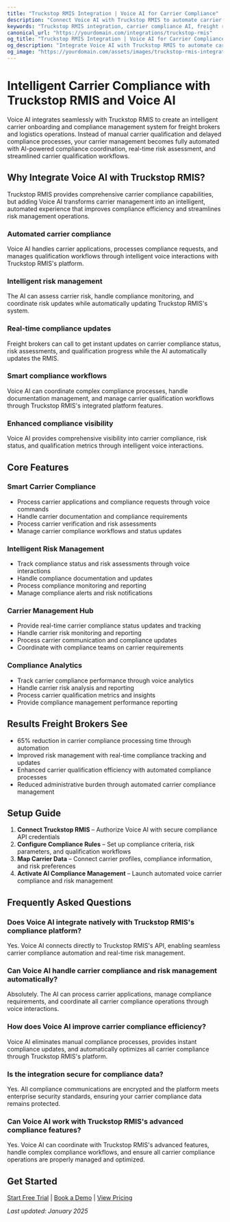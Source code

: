 ```yaml
---
title: "Truckstop RMIS Integration | Voice AI for Carrier Compliance"
description: "Connect Voice AI with Truckstop RMIS to automate carrier onboarding, handle compliance management, and streamline carrier qualification processes. Built for freight brokers who want intelligent carrier compliance automation and better risk management."
keywords: "Truckstop RMIS integration, carrier compliance AI, freight risk management automation, trucking compliance AI, logistics RMIS AI, Truckstop RMIS voice assistant"
canonical_url: "https://yourdomain.com/integrations/truckstop-rmis"
og_title: "Truckstop RMIS Integration | Voice AI for Carrier Compliance"
og_description: "Integrate Voice AI with Truckstop RMIS to automate carrier onboarding, handle compliance management, and streamline carrier qualification processes."
og_image: "https://yourdomain.com/assets/images/truckstop-rmis-integration.jpg"
---
```


# Intelligent Carrier Compliance with Truckstop RMIS and Voice AI

Voice AI integrates seamlessly with Truckstop RMIS to create an intelligent carrier onboarding and compliance management system for freight brokers and logistics operations. Instead of manual carrier qualification and delayed compliance processes, your carrier management becomes fully automated with AI-powered compliance coordination, real-time risk assessment, and streamlined carrier qualification workflows.

## Why Integrate Voice AI with Truckstop RMIS?

Truckstop RMIS provides comprehensive carrier compliance capabilities, but adding Voice AI transforms carrier management into an intelligent, automated experience that improves compliance efficiency and streamlines risk management operations.

### Automated carrier compliance
Voice AI handles carrier applications, processes compliance requests, and manages qualification workflows through intelligent voice interactions with Truckstop RMIS's platform.

### Intelligent risk management
The AI can assess carrier risk, handle compliance monitoring, and coordinate risk updates while automatically updating Truckstop RMIS's system.

### Real-time compliance updates
Freight brokers can call to get instant updates on carrier compliance status, risk assessments, and qualification progress while the AI automatically updates the RMIS.

### Smart compliance workflows
Voice AI can coordinate complex compliance processes, handle documentation management, and manage carrier qualification workflows through Truckstop RMIS's integrated platform features.

### Enhanced compliance visibility
Voice AI provides comprehensive visibility into carrier compliance, risk status, and qualification metrics through intelligent voice interactions.

## Core Features

### Smart Carrier Compliance
- Process carrier applications and compliance requests through voice commands
- Handle carrier documentation and compliance requirements
- Process carrier verification and risk assessments
- Manage carrier compliance workflows and status updates

### Intelligent Risk Management
- Track compliance status and risk assessments through voice interactions
- Handle compliance documentation and updates
- Process compliance monitoring and reporting
- Manage compliance alerts and risk notifications

### Carrier Management Hub
- Provide real-time carrier compliance status updates and tracking
- Handle carrier risk monitoring and reporting
- Process carrier communication and compliance updates
- Coordinate with compliance teams on carrier requirements

### Compliance Analytics
- Track carrier compliance performance through voice analytics
- Handle carrier risk analysis and reporting
- Process carrier qualification metrics and insights
- Provide compliance management performance reporting

## Results Freight Brokers See

- 65% reduction in carrier compliance processing time through automation
- Improved risk management with real-time compliance tracking and updates
- Enhanced carrier qualification efficiency with automated compliance processes
- Reduced administrative burden through automated carrier compliance management

## Setup Guide

1. **Connect Truckstop RMIS** – Authorize Voice AI with secure compliance API credentials
2. **Configure Compliance Rules** – Set up compliance criteria, risk parameters, and qualification workflows
3. **Map Carrier Data** – Connect carrier profiles, compliance information, and risk preferences
4. **Activate AI Compliance Management** – Launch automated voice carrier compliance and risk management


## Frequently Asked Questions

### Does Voice AI integrate natively with Truckstop RMIS's compliance platform?
Yes. Voice AI connects directly to Truckstop RMIS's API, enabling seamless carrier compliance automation and real-time risk management.

### Can Voice AI handle carrier compliance and risk management automatically?
Absolutely. The AI can process carrier applications, manage compliance requirements, and coordinate all carrier compliance operations through voice interactions.

### How does Voice AI improve carrier compliance efficiency?
Voice AI eliminates manual compliance processes, provides instant compliance updates, and automatically optimizes all carrier compliance through Truckstop RMIS's platform.

### Is the integration secure for compliance data?
Yes. All compliance communications are encrypted and the platform meets enterprise security standards, ensuring your carrier compliance data remains protected.

### Can Voice AI work with Truckstop RMIS's advanced compliance features?
Yes. Voice AI can coordinate with Truckstop RMIS's advanced features, handle complex compliance workflows, and ensure all carrier compliance operations are properly managed and optimized.

## Get Started

[Start Free Trial](https://yourdomain.com/trial) | [Book a Demo](https://yourdomain.com/demo) | [View Pricing](https://yourdomain.com/pricing)

*Last updated: January 2025*
